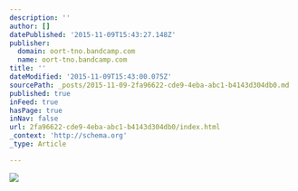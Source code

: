 ```yaml
---
description: ''
author: []
datePublished: '2015-11-09T15:43:27.148Z'
publisher:
  domain: oort-tno.bandcamp.com
  name: oort-tno.bandcamp.com
title: ''
dateModified: '2015-11-09T15:43:00.075Z'
sourcePath: _posts/2015-11-09-2fa96622-cde9-4eba-abc1-b4143d304db0.md
published: true
inFeed: true
hasPage: true
inNav: false
url: 2fa96622-cde9-4eba-abc1-b4143d304db0/index.html
_context: 'http://schema.org'
_type: Article

---
```

![](http://f1.bcbits.com/img/a3341263771_16.jpg)